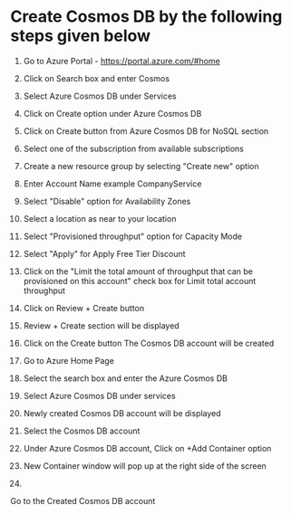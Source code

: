 # Create Cosmos DB by the following steps given below

1. Go to Azure Portal - https://portal.azure.com/#home
2. Click on Search box and enter Cosmos
3. Select Azure Cosmos DB under Services
4. Click on Create option under Azure Cosmos DB
5. Click on Create button from Azure Cosmos DB for NoSQL section
6. Select one of the subscription from available subscriptions
7. Create a new resource group by selecting "Create new" option
8. Enter Account Name example CompanyService
9. Select "Disable" option for Availability Zones
10. Select a location as near to your location
11. Select "Provisioned throughput" option for Capacity Mode
12. Select "Apply" for Apply Free Tier Discount
13. Click on the "Limit the total amount of throughput that can be provisioned on this account" check box for Limit total account throughput
14. Click on Review + Create button
15. Review + Create section will be displayed
16. Click on the Create button
    The Cosmos DB account will be created

1. Go to Azure Home Page
2. Select the search box and enter the Azure Cosmos DB
3. Select Azure Cosmos DB under services
4. Newly created Cosmos DB account will be displayed
5. Select the Cosmos DB account
6. Under Azure Cosmos DB account, Click on +Add Container option
7. New Container window will pop up at the right side of the screen
8. 
Go to the Created Cosmos DB account 

